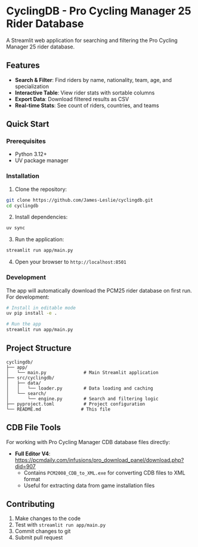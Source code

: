 # CyclingDB - Pro Cycling Manager 25 Rider Database

A Streamlit web application for searching and filtering the Pro Cycling Manager 25 rider database.

## Features

- **Search & Filter**: Find riders by name, nationality, team, age, and specialization
- **Interactive Table**: View rider stats with sortable columns
- **Export Data**: Download filtered results as CSV
- **Real-time Stats**: See count of riders, countries, and teams

## Quick Start

### Prerequisites

- Python 3.12+
- UV package manager

### Installation

1. Clone the repository:
```bash
git clone https://github.com/James-Leslie/cyclingdb.git
cd cyclingdb
```

2. Install dependencies:
```bash
uv sync
```

3. Run the application:
```bash
streamlit run app/main.py
```

4. Open your browser to `http://localhost:8501`

### Development

The app will automatically download the PCM25 rider database on first run. For development:

```bash
# Install in editable mode
uv pip install -e .

# Run the app
streamlit run app/main.py
```

## Project Structure

```
cyclingdb/
├── app/
│   └── main.py              # Main Streamlit application
├── src/cyclingdb/
│   ├── data/
│   │   └── loader.py        # Data loading and caching
│   └── search/
│       └── engine.py        # Search and filtering logic
├── pyproject.toml           # Project configuration
└── README.md               # This file
```

## CDB File Tools

For working with Pro Cycling Manager CDB database files directly:

- **Full Editor V4**: https://pcmdaily.com/infusions/pro_download_panel/download.php?did=907
  - Contains `PCM2008_CDB_to_XML.exe` for converting CDB files to XML format
  - Useful for extracting data from game installation files

## Contributing

1. Make changes to the code
2. Test with `streamlit run app/main.py`
3. Commit changes to git
4. Submit pull request